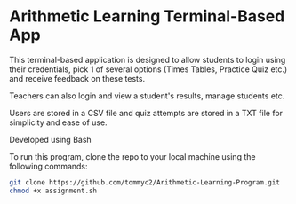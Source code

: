 # Arithmetic Learning Terminal-Based App

This terminal-based application is designed to allow students to login using their credentials, pick 1 of several options (Times Tables, Practice Quiz etc.) and receive feedback on these tests.

Teachers can also login and view a student's results, manage students etc.

Users are stored in a CSV file and quiz attempts are stored in a TXT file for simplicity and ease of use.

Developed using Bash

To run this program, clone the repo to your local machine using the following commands:

```bash
git clone https://github.com/tommyc2/Arithmetic-Learning-Program.git
chmod +x assignment.sh
```